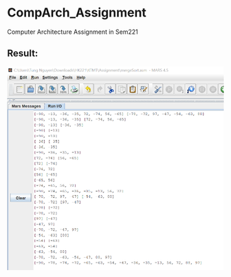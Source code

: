 # CompArch_Assignment
Computer Architecture Assignment in Sem221

## Result:
![Result](/result/result.png)